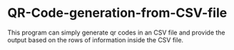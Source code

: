 # QR-Code-generation-from-CSV-file
This program can simply generate qr codes in an CSV file and provide the output based on the rows of information inside the CSV file. 
